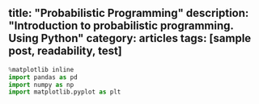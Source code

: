 
title: "Probabilistic Programming"
description: "Introduction to probabilistic programming. Using Python"
category: articles
tags: [sample post, readability, test]
---

```python
%matplotlib inline
import pandas as pd
import numpy as np
import matplotlib.pyplot as plt
```
